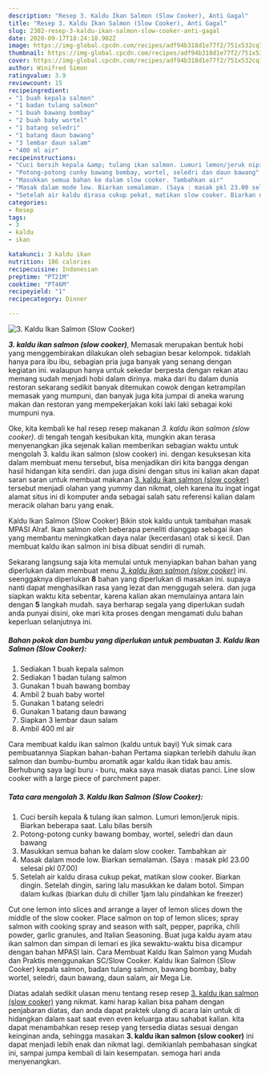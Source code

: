 ```yaml
---
description: "Resep 3. Kaldu Ikan Salmon (Slow Cooker), Anti Gagal"
title: "Resep 3. Kaldu Ikan Salmon (Slow Cooker), Anti Gagal"
slug: 2302-resep-3-kaldu-ikan-salmon-slow-cooker-anti-gagal
date: 2020-09-17T18:24:18.902Z
image: https://img-global.cpcdn.com/recipes/adf94b318d1e77f2/751x532cq70/3-kaldu-ikan-salmon-slow-cooker-foto-resep-utama.jpg
thumbnail: https://img-global.cpcdn.com/recipes/adf94b318d1e77f2/751x532cq70/3-kaldu-ikan-salmon-slow-cooker-foto-resep-utama.jpg
cover: https://img-global.cpcdn.com/recipes/adf94b318d1e77f2/751x532cq70/3-kaldu-ikan-salmon-slow-cooker-foto-resep-utama.jpg
author: Winifred Simon
ratingvalue: 3.9
reviewcount: 15
recipeingredient:
- "1 buah kepala salmon"
- "1 badan tulang salmon"
- "1 buah bawang bombay"
- "2 buah baby wortel"
- "1 batang seledri"
- "1 batang daun bawang"
- "3 lembar daun salam"
- "400 ml air"
recipeinstructions:
- "Cuci bersih kepala &amp; tulang ikan salmon. Lumuri lemon/jeruk nipis. Biarkan beberapa saat. Lalu bilas bersih"
- "Potong-potong cunky bawang bombay, wortel, seledri dan daun bawang"
- "Masukkan semua bahan ke dalam slow cooker. Tambahkan air"
- "Masak dalam mode low. Biarkan semalaman. (Saya : masak pkl 23.00 selesai pkl 07.00)"
- "Setelah air kaldu dirasa cukup pekat, matikan slow cooker. Biarkan dingin. Setelah dingin, saring lalu masukkan ke dalam botol. Simpan dalam kulkas (biarkan dulu di chiller 1jam lalu pindahkan ke freezer)"
categories:
- Resep
tags:
- 3
- kaldu
- ikan

katakunci: 3 kaldu ikan 
nutrition: 186 calories
recipecuisine: Indonesian
preptime: "PT21M"
cooktime: "PT46M"
recipeyield: "1"
recipecategory: Dinner

---
```



![3. Kaldu Ikan Salmon (Slow Cooker)](https://img-global.cpcdn.com/recipes/adf94b318d1e77f2/751x532cq70/3-kaldu-ikan-salmon-slow-cooker-foto-resep-utama.jpg)

<b><i>3. kaldu ikan salmon (slow cooker)</i></b>, Memasak merupakan bentuk hobi yang menggembirakan dilakukan oleh sebagian besar kelompok. tidaklah hanya para ibu ibu, sebagian pria juga banyak yang senang dengan kegiatan ini. walaupun hanya untuk sekedar berpesta dengan rekan atau memang sudah menjadi hobi dalam dirinya. maka dari itu dalam dunia restoran sekarang sedikit banyak ditemukan cowok dengan ketrampilan memasak yang mumpuni, dan banyak juga kita jumpai di aneka warung makan dan restoran yang mempekerjakan koki laki laki sebagai koki mumpuni nya.

Oke, kita kembali ke hal resep resep makanan <i>3. kaldu ikan salmon (slow cooker)</i>. di tengah tengah kesibukan kita, mungkin akan terasa menyenangkan jika sejenak kalian memberikan sebagian waktu untuk mengolah 3. kaldu ikan salmon (slow cooker) ini. dengan kesuksesan kita dalam membuat menu tersebut, bisa menjadikan diri kita bangga dengan hasil hidangan kita sendiri. dan juga disini dengan situs ini kalian akan dapat saran saran untuk membuat makanan <u>3. kaldu ikan salmon (slow cooker)</u> tersebut menjadi olahan yang yummy dan nikmat, oleh karena itu ingat ingat alamat situs ini di komputer anda sebagai salah satu referensi kalian dalam meracik olahan baru yang enak.

Kaldu Ikan Salmon (Slow Cooker) Bikin stok kaldu untuk tambahan masak MPASI Alraf. Ikan salmon oleh beberapa peneliti dianggap sebagai ikan yang membantu meningkatkan daya nalar (kecerdasan) otak si kecil. Dan membuat kaldu ikan salmon ini bisa dibuat sendiri di rumah.


Sekarang langsung saja kita memulai untuk menyiapkan bahan bahan yang diperlukan dalam membuat menu <u><i>3. kaldu ikan salmon (slow cooker)</i></u> ini. seenggaknya diperlukan <b>8</b> bahan yang diperlukan di masakan ini. supaya nanti dapat menghasilkan rasa yang lezat dan menggugah selera. dan juga siapkan waktu kita sebentar, karena kalian akan memulainya antara lain dengan <b>5</b> langkah mudah. saya berharap segala yang diperlukan sudah anda punyai disini, oke mari kita proses dengan mengamati dulu bahan keperluan selanjutnya ini.

<!--inarticleads1-->

##### Bahan pokok dan bumbu yang diperlukan untuk pembuatan 3. Kaldu Ikan Salmon (Slow Cooker):

1. Sediakan 1 buah kepala salmon
1. Sediakan 1 badan tulang salmon
1. Gunakan 1 buah bawang bombay
1. Ambil 2 buah baby wortel
1. Gunakan 1 batang seledri
1. Gunakan 1 batang daun bawang
1. Siapkan 3 lembar daun salam
1. Ambil 400 ml air


Cara membuat kaldu ikan salmon (kaldu untuk bayi) Yuk simak cara pembuatannya Siapkan bahan-bahan Pertama siapkan terlebih dahulu ikan salmon dan bumbu-bumbu aromatik agar kaldu ikan tidak bau amis. Berhubung saya lagi buru - buru, maka saya masak diatas panci. Line slow cooker with a large piece of parchment paper. 

<!--inarticleads2-->

##### Tata cara mengolah 3. Kaldu Ikan Salmon (Slow Cooker):

1. Cuci bersih kepala &amp; tulang ikan salmon. Lumuri lemon/jeruk nipis. Biarkan beberapa saat. Lalu bilas bersih
1. Potong-potong cunky bawang bombay, wortel, seledri dan daun bawang
1. Masukkan semua bahan ke dalam slow cooker. Tambahkan air
1. Masak dalam mode low. Biarkan semalaman. (Saya : masak pkl 23.00 selesai pkl 07.00)
1. Setelah air kaldu dirasa cukup pekat, matikan slow cooker. Biarkan dingin. Setelah dingin, saring lalu masukkan ke dalam botol. Simpan dalam kulkas (biarkan dulu di chiller 1jam lalu pindahkan ke freezer)


Cut one lemon into slices and arrange a layer of lemon slices down the middle of the slow cooker. Place salmon on top of lemon slices; spray salmon with cooking spray and season with salt, pepper, paprika, chili powder, garlic granules, and Italian Seasoning. Buat juga kaldu ayam atau ikan salmon dan simpan di lemari es jika sewaktu-waktu bisa dicampur dengan bahan MPASI lain. Cara Membuat Kaldu Ikan Salmon yang Mudah dan Praktis menggunakan SC/Slow Cooker. Kaldu Ikan Salmon (Slow Cooker) kepala salmon, badan tulang salmon, bawang bombay, baby wortel, seledri, daun bawang, daun salam, air Mega Lie. 

Diatas adalah sedikit ulasan menu tentang resep resep <u>3. kaldu ikan salmon (slow cooker)</u> yang nikmat. kami harap kalian bisa paham dengan penjabaran diatas, dan anda dapat praktek ulang di acara lain untuk di hidangkan dalam saat saat even even keluarga atau sahabat kalian. kita dapat menambahkan resep resep yang tersedia diatas sesuai dengan keinginan anda, sehingga masakan <b>3. kaldu ikan salmon (slow cooker)</b> ini dapat menjadi lebih enak dan nikmat lagi. demikianlah pembahasan singkat ini, sampai jumpa kembali di lain kesempatan. semoga hari anda menyenangkan.
